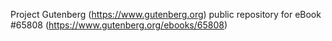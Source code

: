 Project Gutenberg (https://www.gutenberg.org) public repository for
eBook #65808 (https://www.gutenberg.org/ebooks/65808)
